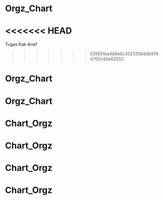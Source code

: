 # Orgz_Chart
<<<<<<< HEAD
=======
Tugas Kak Arief
>>>>>>> 031931ba4b6e6c352335b9db9744700c92e62552
# Orgz_Chart
# Orgz_Chart
# Chart_Orgz
# Chart_Orgz
# Chart_Orgz
# Chart_Orgz
